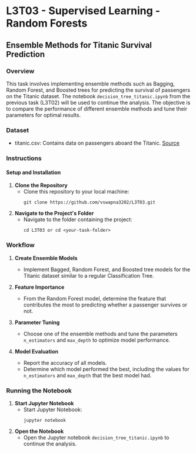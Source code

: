 # L3T03 - Supervised Learning - Random Forests

## Ensemble Methods for Titanic Survival Prediction

### Overview
This task involves implementing ensemble methods such as Bagging, Random Forest, and Boosted trees for predicting the survival of passengers on the Titanic dataset. The notebook `decision_tree_titanic.ipynb` from the previous task (L3T02) will be used to continue the analysis. The objective is to compare the performance of different ensemble methods and tune their parameters for optimal results.

### Dataset
- titanic.csv: Contains data on passengers aboard the Titanic. [Source](<titanic.csv>)

### Instructions
#### Setup and Installation
1. **Clone the Repository**
   - Clone this repository to your local machine:
     ```
     git clone https://github.com/vswapna3202/L3T03.git
     ```
2. **Navigate to the Project's Folder**
   - Navigate to the folder containing the project:
     ```
     cd L3T03 or cd <your-task-folder>
     ```

### Workflow
1. **Create Ensemble Models**
   - Implement Bagged, Random Forest, and Boosted tree models for the Titanic dataset similar to a regular Classification Tree.

2. **Feature Importance**
   - From the Random Forest model, determine the feature that contributes the most to predicting whether a passenger survives or not.

3. **Parameter Tuning**
   - Choose one of the ensemble methods and tune the parameters `n_estimators` and `max_depth` to optimize model performance.

4. **Model Evaluation**
   - Report the accuracy of all models.
   - Determine which model performed the best, including the values for `n_estimators` and `max_depth` that the best model had.

### Running the Notebook
1. **Start Jupyter Notebook**  
   - Start Jupyter Notebook:
     ```
     jupyter notebook
     ```  
2. **Open the Notebook**
   - Open the Jupyter notebook `decision_tree_titanic.ipynb` to continue the analysis.


